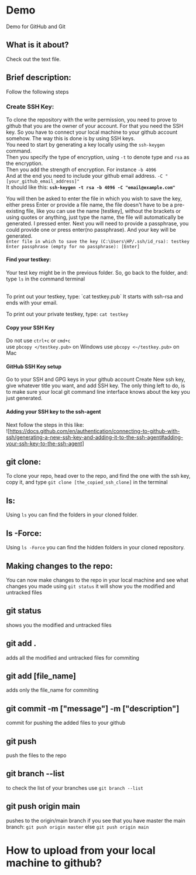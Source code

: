 # Demo

Demo for GitHub and Git

## What is it about?

Check out the text file.

## Brief description:
Follow the following steps
### Create SSH Key:
To clone the repository with the write permission, you need to prove to github that you are the owner of your account. For that you need the SSH key.
So you have to connect your local machine to your github account somehow. The way this is done is by using SSH keys. </br>
You need to start by generating a key locally using the `ssh-keygen` command. </br> 
Then  you specify the type of encryption, using `-t` to denote type and `rsa` as the encryption. </br>
Then you add the strength of encryption. For instance `-b 4096` </br>
And at the end you need to include your github email address. `-C "[your_github_email_address]"` </br>
It should like this: <b>`ssh-keygen -t rsa -b 4096 -C "email@example.com"`</b>
</br>

You will then be asked to enter the file in which you wish to save the key, either press Enter or provide a file name, the file doesn't have to be a pre-existing file, like you can use the name [testkey], without the brackets or using quotes or anything, just type the name, the file will automatically be generated. I pressed enter.
Next you will need to provide a passphrase, you could provide one or press enter(no passphrase). And your key will be generated. </br>
`Enter file in which to save the key (C:\Users\HP/.ssh/id_rsa): testkey` </br>
`Enter passphrase (empty for no passphrase): [Enter]`
</br>

#### Find your testkey:
Your test key might be in the previous folder. So, go back to the folder, and:
type `ls` in the command terminal 

</br>
To print out your testkey, type: `cat testkey.pub`
It starts with ssh-rsa and ends with your email.
</br>

To print out your private testkey, type: `cat testkey`

#### Copy your SSH Key
Do not use `ctrl+c` or `cmd+c` </br>
use `pbcopy </testkey.pub>` on Windows
use `pbcopy <~/testkey.pub>` on Mac

#### GitHub SSH Key setup
Go to your SSH and GPG keys in your github account
Create New ssh key, give whatever title you want, and add SSH key.
The only thing left to do, is to make sure your local git command line interface knows about the key you just generated.

#### Adding your SSH key to the ssh-agent
Next follow the steps in this like:
</br>
![https://docs.github.com/en/authentication/connecting-to-github-with-ssh/generating-a-new-ssh-key-and-adding-it-to-the-ssh-agent#adding-your-ssh-key-to-the-ssh-agent]

## git clone:
To clone your repo, head over to the repo, and find the one with the ssh key, copy it, and type `git clone [the_copied_ssh_clone]` in the terminal

## ls:
Using `ls` you can find the folders in your cloned folder.

## ls -Force:
Using `ls -Force` you can find the hidden folders in your cloned repository.

## Making changes to the repo:
You can now make changes to the repo in your local machine and see what changes you made using `git status` it will show you the modified and untracked files

## git status
shows you the modified and untracked files

## git add .
adds all the modified and untracked files for commiting

## git add [file_name]
adds only the file_name for commiting 

## git commit -m ["message"] -m ["description"]
commit for pushing the added files to your github

## git push
push the files to the repo

## git branch --list
to check the list of your branches use `git branch --list`

## git push origin main
pushes to the origin/main branch
if you see that you have master the main branch: `git push origin master`
else `git push origin main`

# How to upload from your local machine to github?

